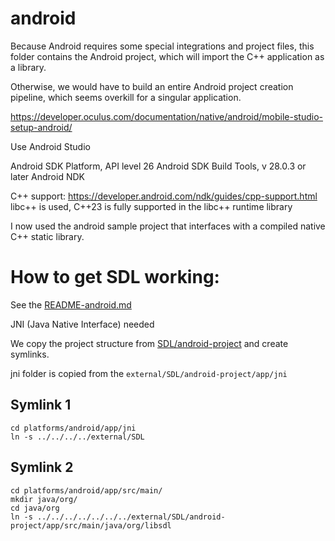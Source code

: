 # android

Because Android requires some special integrations and project files,
this folder contains the Android project, which will import the C++
application as a library. 

Otherwise, we would have to build an entire Android project creation 
pipeline, which seems overkill for a singular application. 

https://developer.oculus.com/documentation/native/android/mobile-studio-setup-android/

Use Android Studio

Android SDK Platform, API level 26
Android SDK Build Tools, v 28.0.3 or later
Android NDK

C++ support:
https://developer.android.com/ndk/guides/cpp-support.html
libc++ is used, C++23 is fully supported in the libc++ runtime library

I now used the android sample project that interfaces with a compiled native C++ static library. 

# How to get SDL working:
See the [README-android.md](../external/SDL/docs/README-android.md)

JNI (Java Native Interface) needed

We copy the project structure from [SDL/android-project](../external/SDL/android-project) and create
symlinks. 

jni folder is copied from the `external/SDL/android-project/app/jni`

## Symlink 1
```shell
cd platforms/android/app/jni
ln -s ../../../../external/SDL
```

## Symlink 2

```shell
cd platforms/android/app/src/main/
mkdir java/org/
cd java/org
ln -s ../../../../../../../external/SDL/android-project/app/src/main/java/org/libsdl
```